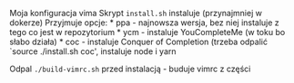 Moja konfiguracja vima
Skrypt `install.sh` instaluje (przynajmniej w dokerze)
Przyjmuje opcje:
    * ppa - najnowsza wersja, bez niej instaluje z tego co jest w repozytorium
    * ycm - instaluje YouCompleteMe (w toku bo słabo działa)
    * coc - instaluje Conquer of Completion (trzeba odpalić `source ./install.sh coc', instaluje node i yarn

Odpal `./build-vimrc.sh` przed instalacją - buduje vimrc z części
